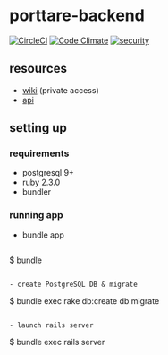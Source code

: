# porttare-backend

[![CircleCI](https://circleci.com/gh/noggalito/porttare-backend.svg?style=svg)](https://circleci.com/gh/noggalito/porttare-backend)
[![Code Climate](https://codeclimate.com/github/noggalito/porttare-backend/badges/gpa.svg)](https://codeclimate.com/github/noggalito/porttare-backend)
[![security](https://hakiri.io/github/noggalito/porttare-backend/master.svg)](https://hakiri.io/github/noggalito/porttare-backend/master)

## resources

- [wiki](http://nodriza.noggalito.com/projects/porttare/wiki) (private access)
- [api](https://porttare-backend.herokuapp.com/apipie)

## setting up

### requirements

- postgresql 9+
- ruby 2.3.0
- bundler

### running app

- bundle app

  ```
$ bundle
  ```

- create PostgreSQL DB & migrate

  ```
$ bundle exec rake db:create db:migrate
  ```

- launch rails server

  ```
$ bundle exec rails server
  ```
